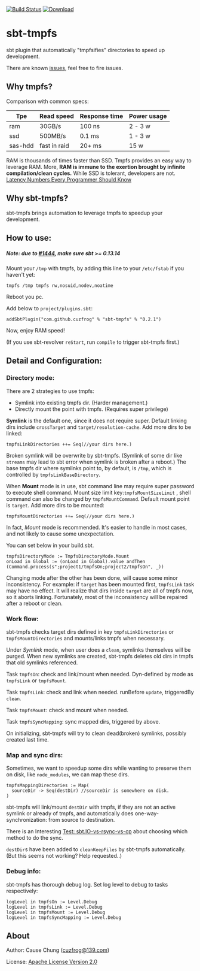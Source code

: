 [![Build Status](https://travis-ci.org/cuzfrog/sbt-tmpfs.svg?branch=master)](https://travis-ci.org/cuzfrog/sbt-tmpfs)
[ ![Download](https://api.bintray.com/packages/cuzfrog/sbt-plugins/sbt-tmpfs/images/download.svg) ](https://bintray.com/cuzfrog/sbt-plugins/sbt-tmpfs/_latestVersion)

# sbt-tmpfs
sbt plugin that automatically "tmpfsifies" directories to speed up development.

There are known [issues](https://github.com/cuzfrog/sbt-tmpfs/issues), feel free to fire issues.
   
## Why tmpfs?

Comparison with common specs:

| Tpe  | Read speed | Response time | Power usage |
| ------- | ------ | ------- | ------- | 
| ram  | 30GB/s  | 100 ns | 2 - 3 w | 
| ssd  | 500MB/s  | 0.1 ms | 1 - 3 w | 
| sas-hdd  | fast in raid  | 20+ ms | 15 w | 

RAM is thousands of times faster than SSD. Tmpfs provides an easy way to leverage RAM.
More, **RAM is immune to the exertion brought by infinite compilation/clean cycles.**
While SSD is tolerant, developers are not.
[Latency Numbers Every Programmer Should Know](https://gist.github.com/jboner/2841832)

## Why sbt-tmpfs?

sbt-tmpfs brings automation to leverage tmpfs to speedup your development.

## How to use:

##### Note: due to [#1444](https://github.com/sbt/sbt/issues/1444), make sure sbt >= 0.13.14

Mount your `/tmp` with tmpfs, by adding this line to your `/etc/fstab` if you haven't yet:

    tmpfs /tmp tmpfs rw,nosuid,nodev,noatime
    
Reboot you pc.

Add below to `project/plugins.sbt`:

    addSbtPlugin("com.github.cuzfrog" % "sbt-tmpfs" % "0.2.1")
        
Now, enjoy RAM speed!

(If you use sbt-revolver `reStart`, run `compile` to trigger sbt-tmpfs first.)
        
## Detail and Configuration:

### Directory mode:
There are 2 strategies to use tmpfs:

* Symlink into existing tmpfs dir. (Harder management.)
* Directly mount the point with tmpfs. (Requires super privilege)

**Symlink** is the default one, since it does not require super. 
Default linking dirs include `crossTarget` and `target/resolution-cache`. Add more dirs to be linked:

    tmpfsLinkDirectories ++= Seq(//your dirs here.)

Broken symlink will be overwrite by sbt-tmpfs.
(Symlink of some dir like `streams` may lead to sbt error when symlink is broken after a reboot.)
The base tmpfs dir where symlinks point to, by default, is `/tmp`, 
which is controlled by `tmpfsLinkBaseDirectory`.

When **Mount** mode is in use, sbt command line may require super password to execute shell command.
Mount size limit key:`tmpfsMountSizeLimit` , shell command can also be changed by `tmpfsMountCommand`.
Default mount point is `target`. Add more dirs to be mounted:

    tmpfsMountDirectories ++= Seq(//your dirs here.)

In fact, _Mount_ mode is recommended. It's easier to handle in most cases,
and not likely to cause some unexpectation.

You can set below in your build.sbt.

    tmpfsDirectoryMode := TmpfsDirectoryMode.Mount
    onLoad in Global := (onLoad in Global).value andThen (Command.process(s";project1/tmpfsOn;project2/tmpfsOn", _))

Changing mode after the other has been done, will cause some minor inconsistency.
For example: if `target` has been mounted first, `tmpfsLink` task may have no effect.
It will realize that dirs inside `target` are all of tmpfs now, so it aborts linking.
Fortunately, most of the inconsistency will be repaired after a reboot or clean.

### Work flow:

sbt-tmpfs checks target dirs defined in key `tmpfsLinkDirectories` or `tmpfsMountDirectories`
 and mounts/links tmpfs when necessary.
 
Under _Symlink_ mode, when user does a `clean`, symlinks themselves will be purged.
When new symlinks are created, sbt-tmpfs deletes old dirs in tmpfs that old symlinks referenced.

Task `tmpfsOn`: check and link/mount when needed. 
Dyn-defined by mode as `tmpfsLink` or `tmpfsMount`.

Task `tmpfsLink`: check and link when needed. runBefore `update`, triggeredBy `clean`.

Task `tmpfsMount`: check and mount when needed.

Task `tmpfsSyncMapping`: sync mapped dirs, triggered by above.

On initializing, sbt-tmpfs will try to clean dead(broken) symlinks, possibly created last time.

### Map and sync dirs:
Sometimes, we want to speedup some dirs while wanting to preserve them on disk, like `node_modules`,
we can map these dirs.

    tmpfsMappingDirectories := Map(
      sourceDir -> Seq(destDir) //sourceDir is somewhere on disk.
    )
    
sbt-tmpfs will link/mount `destDir` with tmpfs,
if they are not an active symlink or already of tmpfs,
and automatically does one-way-synchronization: from source to destination.

There is an Interesting [Test: sbt.IO-vs-rsync-vs-cp](fileSyncTest/FileSyncTest.md)
 about choosing which method to do the sync.
 
`destDir`s have been added to `cleanKeepFiles` by sbt-tmpfs automatically.
(But this seems not working? Help requested..)

### Debug info:
sbt-tmpfs has thorough debug log. Set log level to debug to tasks respectively:

    logLevel in tmpfsOn := Level.Debug
    logLevel in tmpfsLink := Level.Debug
    logLevel in tmpfsMount := Level.Debug
    logLevel in tmpfsSyncMapping := Level.Debug

## About

Author: Cause Chung (cuzfrog@139.com)

License: [Apache License Version 2.0](LICENSE)
